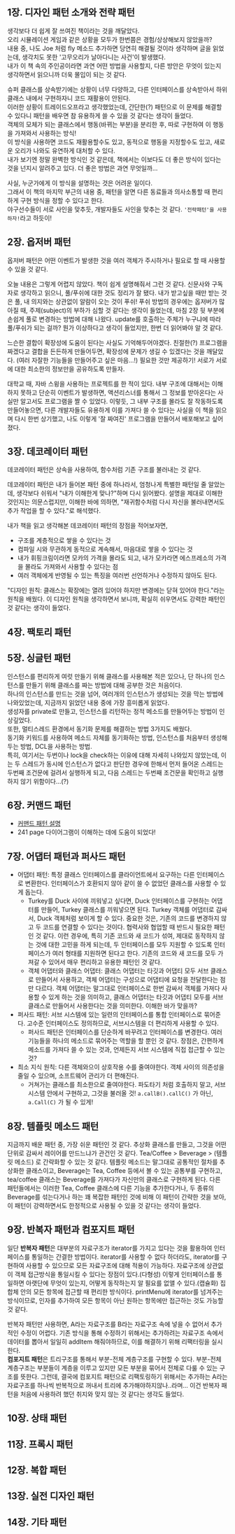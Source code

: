 ## 1장. 디자인 패턴 소개와 전략 패턴

생각보다 더 쉽게 잘 쓰여진 책이라는 것을 깨달았다.  
오리 시뮬레이션 게임과 같은 상황을 모두가 한번쯤은 경험/상상해보지 않았을까?  
내용 중, 나도 Joe 처럼 fly 메소드 추가하면 당연히 해결될 것이라 생각하며 글을 읽었는데, 생각치도 못한 '고무오리가 날아다니는 사건'이 발생했다.  
내가 이 책 속의 주인공이라면 과연 어떤 방법을 사용할지, 다른 방안은 무엇이 있는지 생각하면서 읽으니까 더욱 몰입이 되는 것 같다.  

슈퍼 클래스를 상속받기에는 상황이 너무 다양하고, 다른 인터페이스를 상속받아서 하위 클래스 내에서 구현하자니 코드 재활용이 안된다.  
이러한 상황이 트레이드오프라고 생각했었는데, 간단한(?) 패턴으로 이 문제를 해결할 수 있다니 패턴을 배우면 참 유용하게 쓸 수 있을 것 같다는 생각이 들었다.  
객체의 모체가 되는 클래스에서 행동(바뀌는 부분)을 분리한 후, 따로 구현하여 이 행동을 가져와서 사용하는 방식!  
이 방식을 사용하면 코드도 재활용할수도 있고, 동적으로 행동을 지정할수도 있고, 새로운 오리가 나와도 유연하게 대처할 수 있다.  
내가 보기엔 정말 완벽한 방식인 것 같은데, 책에서는 이보다도 더 좋은 방식이 있다는 것을 넌지시 알려주고 있다. 더 좋은 방법은 과연 무엇일까...  

사실, 누군가에게 이 방식을 설명하는 것은 어려운 일이다.  
그래서 이 책의 마지막 부근의 내용 중, 패턴을 알면 다른 동료들과 의사소통할 때 편리하게 구현 방식을 정할 수 있다고 한다.  
야구선수들이 서로 사인을 맞추듯, 개발자들도 사인을 맞추는 것 같다. `'전략패턴'을 사용하자!`라고 하듯이!


## 2장. 옵저버 패턴

옵저버 패턴은 어떤 이벤트가 발생한 것을 여러 객체가 주시하거나 필요로 할 때 사용할 수 있을 것 같다.  

오늘 내용은 그렇게 어렵지 않았다. 책이 쉽게 설명해줘서 그런 것 같다.
신문사와 구독자로 생각하고 읽으니, 풀/푸쉬에 대한 것도 정리가 잘 됐다.
내가 받고싶을 때만 받는 것은 풀, 내 의지와는 상관없이 알람이 오는 것이 푸쉬!
푸쉬 방법의 경우에는 옵저버가 많아질 때, 주제(subject)의 부하가 심할 것 같다는 생각이 들었는데, 마침 2장 뒷 부분에 손쉽게 풀로 변경하는 방법에 대해 나왔다.
update를 호출하는 주체가 누구냐에 따라 풀/푸쉬가 되는 걸까? 뭔가 이상하다고 생각이 들었지만, 한번 더 읽어봐야 알 것 같다.  

느슨한 결합이 확장성에 도움이 된다는 사실도 기억해두어야겠다. 친절한(?) 프로그램을 짜겠다고 결합을 든든하게 만들어두면, 확장성에 문제가 생길 수 있겠다는 것을 깨달았다. (여러 자잘한 기능들을 만들어주고 싶은 마음...!) 필요한 것만 제공하기! 서로가 서로에 대한 최소한의 정보만을 공유하도록 만들자.

대학교 때, 자바 스윙을 사용하는 프로젝트를 한 적이 있다.
내부 구조에 대해서는 이해하지 못하고 단순히 이벤트가 발생하면, 액션리스너를 통해서 그 정보를 받아온다는 사실만 알고서도 프로그램을 짤 수 있었다.
이렇듯, 그 내부 구조를 몰라도 잘 작동하도록 만들어놓으면, 다른 개발자들도 유용하게 이를 가져다 쓸 수 있다는 사실을 이 책을 읽으며 다시 한번 상기했고, 나도 이렇게 '잘 짜여진' 프로그램을 만들어서 배포해보고 싶어졌다.

## 3장. 데코레이터 패턴

데코레이터 패턴은 상속을 사용하여, 함수처럼 기존 구조를 불러내는 것 같다.

데코레이터 패턴은 내가 들어본 패턴 중에 하나라서, 엄청나게 특별한 패턴일 줄 알았는데, 생각보다 쉬워서 "내가 이해한게 맞나?"하며 다시 읽어봤다.
설명을 제대로 이해한 것인지는 의문스럽지만, 이해한 바에 의하면, "재귀함수처럼 다시 자신을 불러내면서도 추가 작업을 할 수 있다."로 해석했다.

내가 책을 읽고 생각해본 데코레이터 패턴의 장점을 적어보자면,
- 구조를 계층적으로 쌓을 수 있다는 것
- 컴파일 시와 무관하게 동적으로 계속해서, 마음대로 쌓을 수 있다는 것
- 내가 휘핑크림이라면 모카의 가격을 몰라도 되고, 내가 모카라면 에스프레소의 가격을 몰라도 가져와서 사용할 수 있다는 점
- 여러 객체에게 반영될 수 있는 특징을 여러번 선언하거나 수정하지 않아도 된다.

"디자인 원칙: 클래스는 확장에는 열려 있어야 하지만 변경에는 닫혀 있어야 한다."라는 원칙을 배웠다.
이 디자인 원칙을 생각하면서 보니까, 확실히 쉬우면서도 강력한 패턴인 것 같다는 생각이 들었다.


## 4장. 팩토리 패턴

## 5장. 싱글턴 패턴

인스턴스를 편리하게 여럿 만들기 위해 클래스를 사용해본 적은 있으나, 단 하나의 인스턴스를 만들기 위해 클래스를 짜는 방법에 대해 공부한 것은 처음이다.  
하나의 인스턴스를 만드는 것을 넘어, 여러개의 인스턴스가 생성되는 것을 막는 방법에 나와있었는데, 지금까지 읽었던 내용 중에 가장 흥미롭게 읽었다.  
생성자를 private로 만들고, 인스턴스를 리턴하는 정적 메소드를 만들어두는 방법이 인상깊었다.  
또한, 멀티스레드 환경에서 동기화 문제를 해결하는 방법 3가지도 배웠다.  
동기화 키워드를 사용하여 메소드 자체를 동기화하는 방법, 인스턴스를 처음부터 생성해두는 방법, DCL을 사용하는 방법.  
특히, 여기서는 두번이나 lock을 check하는 이유에 대해 자세히 나와있지 않았는데, 이는 두 스레드가 동시에 인스턴스가 없다고 판단한 경우에 한해서 먼저 들어온 스레드는 두번째 조건문에 걸려서 실행하게 되고, 다음 스레드는 두번째 조건문을 확인하고 실행하지 않기 위함이다...(?)   

## 6장. 커맨드 패턴

- [커맨드 패턴 설명](https://victorydntmd.tistory.com/295)
- 241 page 다이어그램이 이해하는 데에 도움이 되었다!

## 7장. 어댑터 패턴과 퍼사드 패턴

- 어댑터 패턴: 특정 클래스 인터페이스를 클라이언트에서 요구하는 다른 인터페이스로 변환한다. 인터페이스가 호환되지 않아 같이 쓸 수 없었던 클래스를 사용할 수 있게 돕는다.
  - Turkey를 Duck 사이에 끼워넣고 싶다면, Duck 인터페이스를 구현하는 어댑터를 만들어, Turkey 클래스를 끼워넣으면 된다. Turkey 객체를 어댑터로 감싸서, Duck 객체처럼 보이게 할 수 있다. 중요한 것은, 기존의 코드를 변경하지 않고 두 코드를 연결할 수 있다는 것이다. 협력사와 협업할 때 반드시 필요한 패턴인 것 같다. 이런 경우에, 특히 기존 코드와 새 코드가 섞여, 제대로 동작하지 않는 것에 대한 고민을 하게 되는데, 두 인터페이스를 모두 지원할 수 있도록 인터페이스가 여러 형태를 지원하면 된다고 한다. 기존의 코드와 새 코드를 모두 가져갈 수 있어서 매우 편리하고 유용한 패턴인 것 같다. 
  - 객체 어댑터와 클래스 어댑터: 클래스 어댑터는 타깃과 어댑티 모두 서브 클래스로 만들어서 사용하고, 객체 어댑터는 구성으로 어댑티에 요청을 전달한다는 점만 다르다. 객체 어댑터는 말그대로 인터페이스로 한번 감싸서 객체를 가져다 사용할 수 있게 하는 것을 의미하고, 클래스 어댑터는 타깃과 어댑티 모두를 서브 클래스로 만들어서 사용한다는 것을 의미한다. 이해한 바가 맞을까?
- 퍼사드 패턴: 서브 시스템에 있는 일련의 인터페이스를 통합 인터페이스로 묶어준다. 고수준 인터페이스도 정의하므로, 서브시스템을 더 편리하게 사용할 수 있다.
  - 퍼사드 패턴은 인터페이스를 단순하게 바꾸려고 인터페이스를 변경한다. 여러 기능들을 하나의 메소드로 묶어주는 역할을 할 뿐인 것 같다. 장점은, 간편하게 메소드를 가져다 쓸 수 있는 것과, 언제든지 서브 시스템에 직접 접근할 수 있는 것?
- 최소 지식 원칙: 다른 객체와으이 상호작용 수를 줄여야한다. 객체 사이의 의존성을 줄일 수 있으며, 소프트웨어 관리가 더 편해진다.
  - 거쳐가는 클래스를 최소한으로 줄여야한다. 파도타기 처럼 호출하지 말고, 서브 시스템 안에서 구현하고, 그것을 불러올 것! `a.callB().callC()` 가 아닌, `a.Call(C)` 가 될 수 있게!

## 8장. 템플릿 메소드 패턴

지금까지 배운 패턴 중, 가장 쉬운 패턴인 것 같다. 추상화 클래스를 만들고, 그것을 어떤 단위로 감싸서 레이어를 만드느냐가 관건인 것 같다. Tea/Coffee > Beverage > (템플릿 메소드) 로 간략화할 수 있는 것 같다. 템플릿 메소드는 말그대로 공통적인 절차를 추상화한 클래스이고, Beverage는 Tea, Coffee 등에서 볼 수 있는 공통부를 구현하고, tea/coffee 클래스는 Beverage를 가져다가 자신만의 클래스로 구현하게 된다. 다른 패턴들에서는 이러한 Tea, Coffee 클래스에 다른 기능을 추가한다거나, 두 종류의 Beverage를 섞는다거나 하는 꽤 복잡한 패턴인 것에 비해 이 패턴이 간략한 것을 보아, 이 패턴이 강력하면서도 한정적으로 사용될 수 있을 것 같다는 생각이 들었다.

## 9장. 반복자 패턴과 컴포지트 패턴

일단 **반복자 패턴**은 대부분의 자료구조가 iterator를 가지고 있다는 것을 활용하여 인터페이스를 통일하는 간결한 방법이다.
iterator를 사용할 수 없다 하더라도, iterator를 구현하여 사용할 수 있으므로 모든 자료구조에 대해 적용이 가능하다.
자료구조에 상관없이 객체 접근방식을 통일시킬 수 있다는 장점이 있다.(다형성)
이렇게 인터페이스를 통일하면 아랫단에 무엇이 있는지, 어떻게 동작하는지 알 필요를 없앨 수 있다.(캡슐화)
집합체 안의 모든 항목에 접근할 때 편리한 방식이다.
printMenu에 iterator를 넘겨주는 방식이므로, 인자를 추가하여 모든 항목이 아닌 원하는 항목에만 접근하는 것도 가능할 것 같다.  

반복자 패턴만 사용하면, A라는 자료구조를 B라는 자료구조 속에 넣을 수 없어서 추가적인 수정이 어렵다.
기존 방식을 통해 수정하기 위해서는 추가하려는 자료구조 속에서 데이터를 뽑아서 일일히 addItem 해줘야하므로, 이를 해결하기 위해 리팩터링을 실시한다.  
**컴포지트 패턴**은 트리구조를 통해서 부분-전체 계층구조를 구현할 수 있다.
부분-전체 계층구조는 부분들이 계층을 이루고 있지만 모든 부분을 묶어서 전체로 다룰 수 있는 구조를 뜻한다.
그런데, 결국에 컴포지트 패턴으로 리팩토링하기 위해서는 추가하는 A라는 자료구조를 하나씩 반복적으로 꺼내서 트리에 추가해야하지않나..라며... 이건 반복자 패턴을 처음에 사용하려 했던 취지와 맞지 않는 것 같다는 생각도 들었다.

## 10장. 상태 패턴

## 11장. 프록시 패턴

## 12장. 복합 패턴

## 13장. 실전 디자인 패턴

## 14장. 기타 패턴

